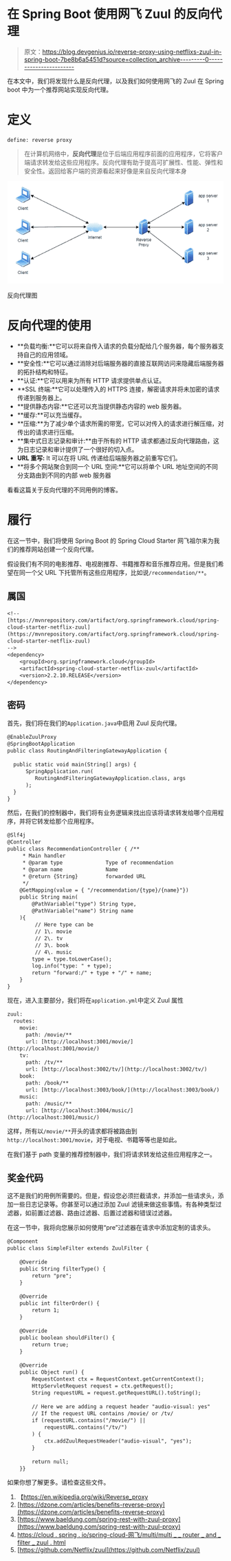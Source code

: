 # 在 Spring Boot 使用网飞 Zuul 的反向代理

> 原文：<https://blog.devgenius.io/reverse-proxy-using-netflixs-zuul-in-spring-boot-7be8b6a5451d?source=collection_archive---------0----------------------->

在本文中，我们将发现什么是反向代理，以及我们如何使用网飞的 Zuul 在 Spring boot 中为一个推荐网站实现反向代理。

# 定义

`define: reverse proxy`

> 在计算机网络中，**反向代理**是位于后端应用程序前面的应用程序，它将客户端请求转发给这些应用程序。反向代理有助于提高可扩展性、性能、弹性和安全性。返回给客户端的资源看起来好像是来自反向代理本身

![](img/5fd6585407df4c8b8348d5b6217b716a.png)

反向代理图

# 反向代理的使用

*   **负载均衡:**它可以将来自传入请求的负载分配给几个服务器，每个服务器支持自己的应用领域。
*   **安全性:**它可以通过消除对后端服务器的直接互联网访问来隐藏后端服务器的拓扑结构和特征。
*   **认证:**它可以用来为所有 HTTP 请求提供单点认证。
*   **SSL 终端:**它可以处理传入的 HTTPS 连接，解密请求并将未加密的请求传递到服务器上。
*   **提供静态内容:**它还可以充当提供静态内容的 web 服务器。
*   **缓存:**可以充当缓存。
*   **压缩:**为了减少单个请求所需的带宽，它可以对传入的请求进行解压缩，对传出的请求进行压缩。
*   **集中式日志记录和审计:**由于所有的 HTTP 请求都通过反向代理路由，这为日志记录和审计提供了一个很好的切入点。
*   **URL 重写:** It 可以在将 URL 传递给后端服务器之前重写它们。
*   **将多个网站聚合到同一个 URL 空间:**它可以将单个 URL 地址空间的不同分支路由到不同的内部 web 服务器

看看这篇关于反向代理的不同用例的博客。

# 履行

在这一节中，我们将使用 Spring Boot 的 Spring Cloud Starter 网飞祖尔来为我们的推荐网站创建一个反向代理。

假设我们有不同的电影推荐、电视剧推荐、书籍推荐和音乐推荐应用。但是我们希望在同一个父 URL 下托管所有这些应用程序，比如说`/recommendation/**`。

## 属国

```
<!--[https://mvnrepository.com/artifact/org.springframework.cloud/spring-cloud-starter-netflix-zuul](https://mvnrepository.com/artifact/org.springframework.cloud/spring-cloud-starter-netflix-zuul) 
-->
<dependency>
    <groupId>org.springframework.cloud</groupId>
    <artifactId>spring-cloud-starter-netflix-zuul</artifactId>
    <version>2.2.10.RELEASE</version>
</dependency>
```

## 密码

首先，我们将在我们的`Application.java`中启用 Zuul 反向代理。

```
@EnableZuulProxy
@SpringBootApplication
public class RoutingAndFilteringGatewayApplication {

  public static void main(String[] args) {
      SpringApplication.run(
         RoutingAndFilteringGatewayApplication.class, args
      );
  }
}
```

然后，在我们的控制器中，我们将有业务逻辑来找出应该将请求转发给哪个应用程序，并将它转发给那个应用程序。

```
@Slf4j
@Controller
public class RecommendationController { /**
     * Main handler
     * @param type              Type of recommendation
     * @param name              Name
     * @return {String}         forwarded URL
     */
    @GetMapping(value = { "/recommendation/{type}/{name}"})
    public String main( 
        @PathVariable("type") String type,
        @PathVariable("name") String name
    ){
         // Here type can be 
         // 1\. movie
         // 2\. tv
         // 3\. book
         // 4\. music
        type = type.toLowerCase();
        log.info("type: " + type);
        return "forward:/" + type + "/" + name;
    }
}
```

现在，进入主要部分，我们将在`application.yml`中定义 Zuul 属性

```
zuul:
  routes:
    movie:
      path: /movie/**
      url: [http://localhost:3001/movie/](http://localhost:3001/movie/)
    tv:
      path: /tv/**
      url: [http://localhost:3002/tv/](http://localhost:3002/tv/)
    book:
      path: /book/**
      url: [http://localhost:3003/book/](http://localhost:3003/book/)
    music:
      path: /music/**
      url: [http://localhost:3004/music/](http://localhost:3001/music/)
```

这样，所有以`/movie/**`开头的请求都将被路由到`http://localhost:3001/movie`，对于电视、书籍等等也是如此。

在我们基于 path 变量的推荐控制器中，我们将请求转发给这些应用程序之一。

## 奖金代码

这不是我们的用例所需要的。但是，假设您必须拦截请求，并添加一些请求头，添加一些日志记录等。你甚至可以通过添加 Zuul 滤镜来做这些事情。有各种类型过滤器，如前置过滤器、路由过滤器、后置过滤器和错误过滤器。

在这一节中，我将向您展示如何使用“pre”过滤器在请求中添加定制的请求头。

```
@Component
public class SimpleFilter extends ZuulFilter {

    @Override
    public String filterType() {
        return "pre";
    }

    @Override
    public int filterOrder() {
        return 1;
    }

    @Override
    public boolean shouldFilter() {
        return true;
    }

    @Override
    public Object run() {
        RequestContext ctx = RequestContext.getCurrentContext();
        HttpServletRequest request = ctx.getRequest();
        String requestURL = request.getRequestURL().toString();

        // Here we are adding a request header "audio-visual: yes"
        // If the request URL contains /movie/ or /tv/
        if (requestURL.contains("/movie/") ||
            requestURL.contains("/tv/")
        ) {
            ctx.addZuulRequestHeader("audio-visual", "yes");
        }

        return null;
    }}
```

如果你想了解更多。请检查这些文件。

1.  【https://en.wikipedia.org/wiki/Reverse_proxy 
2.  [https://dzone.com/articles/benefits-reverse-proxy](https://dzone.com/articles/benefits-reverse-proxy)
3.  [https://www.baeldung.com/spring-rest-with-zuul-proxy](https://www.baeldung.com/spring-rest-with-zuul-proxy)
4.  [https://cloud . spring . io/spring-cloud-网飞/multi/multi _ _ router _ and _ filter _ zuul . html](https://cloud.spring.io/spring-cloud-netflix/multi/multi__router_and_filter_zuul.html)
5.  [https://github.com/Netflix/zuul](https://github.com/Netflix/zuul)